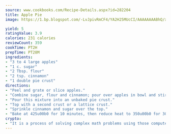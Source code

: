 ```yaml
---
source: www.cookbooks.com/Recipe-Details.aspx?id=282204
title: Apple Pie
image: https://1.bp.blogspot.com/-LvJpivRmCF4/YA2H25MUcCI/AAAAAAAABhQ/xgndXuMf7Zopp5S4RExCblnSp5YGujfSQCLcBGAsYHQ/s320/8.png

yield: 5
ratingValue: 3.9
calories: 231 calories
reviewCount: 359
cookTime: PT2H
prepTime: PT28M
ingredients:
- "3 to 4 large apples"
- "1 c. sugar"
- "2 Tbsp. flour"
- "2 tsp. cinnamon"
- "1 double pie crust"
directions:
- "Peel and grate or slice apples."
- "Combine sugar, flour and cinnamon; pour over apples in bowl and stir."
- "Pour this mixture into an unbaked pie crust."
- "Top with a second crust or a lattice crust."
- "Sprinkle cinnamon and sugar over the top."
- "Bake at 425u00b0 for 10 minutes, then reduce heat to 350u00b0 for 30 minutes or until brown."
crypto:
- "It is a process of solving complex math problems using those computers which run bitcoin software."
---
```

